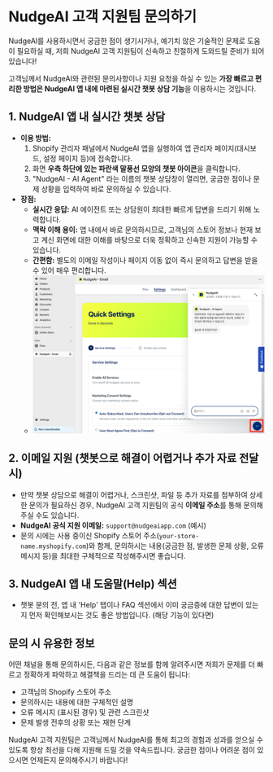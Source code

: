 # NudgeAI 고객 지원팀 문의하기

NudgeAI를 사용하시면서 궁금한 점이 생기시거나, 예기치 않은 기술적인 문제로 도움이 필요하실 때, 저희 NudgeAI 고객 지원팀이 신속하고 친절하게 도와드릴 준비가 되어 있습니다!

고객님께서 NudgeAI와 관련된 문의사항이나 지원 요청을 하실 수 있는 **가장 빠르고 편리한 방법은 NudgeAI 앱 내에 마련된 실시간 챗봇 상담 기능**을 이용하시는 것입니다.

## 1. NudgeAI 앱 내 실시간 챗봇 상담

*   **이용 방법:**
    1.  Shopify 관리자 패널에서 NudgeAI 앱을 실행하여 앱 관리자 페이지(대시보드, 설정 페이지 등)에 접속합니다.
    2.  화면 **우측 하단에 있는 파란색 말풍선 모양의 챗봇 아이콘**을 클릭합니다.
    3.  "NudgeAI - AI Agent" 라는 이름의 챗봇 상담창이 열리면, 궁금한 점이나 문제 상황을 입력하여 바로 문의하실 수 있습니다.
*   **장점:**
    *   **실시간 응답:** AI 에이전트 또는 상담원이 최대한 빠르게 답변을 드리기 위해 노력합니다.
    *   **맥락 이해 용이:** 앱 내에서 바로 문의하시므로, 고객님의 스토어 정보나 현재 보고 계신 화면에 대한 이해를 바탕으로 더욱 정확하고 신속한 지원이 가능할 수 있습니다.
    *   **간편함:** 별도의 이메일 작성이나 페이지 이동 없이 즉시 문의하고 답변을 받을 수 있어 매우 편리합니다.
    *   ![NudgeAI 앱 내 챗봇 상담](../../assets/images/chat.png)

## 2. 이메일 지원 (챗봇으로 해결이 어렵거나 추가 자료 전달 시)

*   만약 챗봇 상담으로 해결이 어렵거나, 스크린샷, 파일 등 추가 자료를 첨부하여 상세한 문의가 필요하신 경우, NudgeAI 고객 지원팀의 공식 **이메일 주소**를 통해 문의해주실 수도 있습니다.
*   **NudgeAI 공식 지원 이메일:** `support@nudgeaiapp.com` (예시)
*   문의 시에는 사용 중이신 Shopify 스토어 주소(`your-store-name.myshopify.com`)와 함께, 문의하시는 내용(궁금한 점, 발생한 문제 상황, 오류 메시지 등)을 최대한 구체적으로 작성해주시면 좋습니다.

## 3. NudgeAI 앱 내 도움말(Help) 섹션

*   챗봇 문의 전, 앱 내 'Help' 탭이나 FAQ 섹션에서 이미 궁금증에 대한 답변이 있는지 먼저 확인해보시는 것도 좋은 방법입니다. (해당 기능이 있다면)

## 문의 시 유용한 정보

어떤 채널을 통해 문의하시든, 다음과 같은 정보를 함께 알려주시면 저희가 문제를 더 빠르고 정확하게 파악하고 해결책을 드리는 데 큰 도움이 됩니다:

*   고객님의 Shopify 스토어 주소
*   문의하시는 내용에 대한 구체적인 설명
*   오류 메시지 (표시된 경우) 및 관련 스크린샷
*   문제 발생 전후의 상황 또는 재현 단계

NudgeAI 고객 지원팀은 고객님께서 NudgeAI를 통해 최고의 경험과 성과를 얻으실 수 있도록 항상 최선을 다해 지원해 드릴 것을 약속드립니다. 궁금한 점이나 어려운 점이 있으시면 언제든지 문의해주시기 바랍니다! 